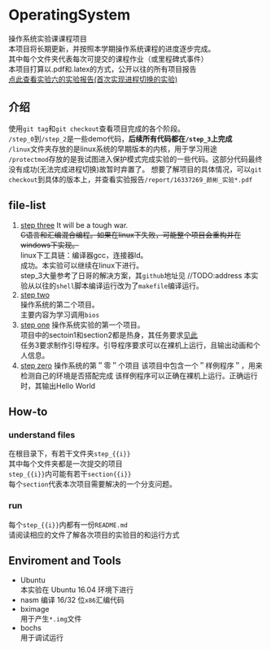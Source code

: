 # OperatingSystem
操作系统实验课课程项目  
本项目将长期更新，并按照本学期操作系统课程的进度逐步完成。  
其中每个文件夹代表每次可提交的课程作业（或里程碑式事件）  
本项目打算以.pdf和.latex的方式，公开以往的所有项目报告  
[点此查看实验六的实验报告(首次实现进程切换的实验)](https://github.com/YanB25/OperatingSystem/blob/master/report/16337269_%E9%A2%9C%E5%BD%AC_%E5%AE%9E%E9%AA%8C%E5%85%AD.pdf)
## 介绍
使用`git tag`和`git checkout`查看项目完成的各个阶段。  
`/step_0`到`/step_2`是一些demo代码，**后续所有代码都在`/step_3`上完成**   
`/linux`文件夹存放的是linux系统的早期版本的内核，用于学习用途  
`/protectmod`存放的是我试图进入保护模式完成实验的一些代码。这部分代码最终没有成功(无法完成进程切换)故暂时弃置了。
想要了解项目的具体情况，可以`git checkout`到具体的版本上，并查看实验报告`/report/16337269_颜彬_实验*.pdf`
## file-list
1. [step three][4]
It will be a tough war.  
~~C语言和汇编混合编程。如果在linux下失败，可能整个项目会重构并在windows下实现。~~  
linux下工具链：编译器gcc，连接器ld。  
成功。本实验可以继续在linux下进行。  
step_3大量参考了日哥的解决方案，其`github`地址见 //TODO:address
本实验从以往的`shell`脚本编译运行改为了`makefile`编译运行。  
1. [step two][3]  
操作系统的第二个项目。  
主要内容为学习调用`bios`
1. [step one][1]
操作系统实验的第一个项目。  
项目中的sectoin1和section2都是热身，其任务要求[见此][1]  
任务3要求制作引导程序。引导程序要求可以在裸机上运行，且输出动画和个人信息。
1. [step zero][2]
操作系统的第＂零＂个项目
该项目中包含一个＂样例程序＂，用来检测自己的环境是否搭配完成
该样例程序可以正确在裸机上运行。正确运行时，其输出Hello World
## How-to
### understand files
在根目录下，有若干文件夹`step_{{i}}`  
其中每个文件夹都是一次提交的项目  
`step_{{i}}`内可能有若干`section{{i}}`  
每个`section`代表本次项目需要解决的一个分支问题。  
### run
每个`step_{{i}}`内都有一份`README.md`  
请阅读相应的文件了解各次项目的实验目的和运行方式  
## Enviroment and Tools
- Ubuntu  
本实验在 Ubuntu 16.04 环境下进行    
- nasm
编译 16/32 位`x86`汇编代码  
- bximage  
用于产生`*.img`文件  
- bochs  
用于调试运行  
  
[1]: /step_1/README.md
[2]: /step_0/README.md
[3]: /step_2/README.md
[4]: /step_3/README.md
